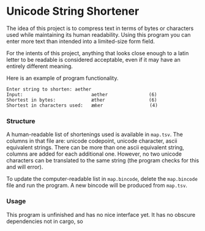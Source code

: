 # Unicode String Shortener

The idea of this project is to compress text in terms of bytes or characters used while maintaining its human readability. Using this program you can enter more text than intended into a limited-size form field.

For the intents of this project, anything that looks close enough to a latin letter to be readable is considered acceptable, even if it may have an entirely different meaning.

Here is an example of program functionality.
```
Enter string to shorten: aether
Input:                         aether               (6)
Shortest in bytes:             æther                (6)
Shortest in characters used:   æᵺer                 (4)
```

### Structure

A human-readable list of shortenings used is available in `map.tsv`. The columns in that file are: unicode codepoint, unicode character, ascii equivalent strings. There can be more than one ascii equivalent string, columns are added for each additional one. However, no two unicode characters can be translated to the same string (the program checks for this and will error).

To update the computer-readable list in `map.bincode`, delete the `map.bincode` file and run the program. A new bincode will be produced from `map.tsv`.

### Usage

This program is unfinished and has no nice interface yet. It has no obscure dependencies not in cargo, so 